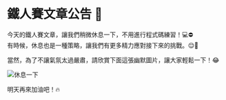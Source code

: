 # 鐵人賽文章公告 📢

今天的鐵人賽文章，讓我們稍微休息一下，不用進行程式碼練習！💻⛔️  
有時候，休息也是一種策略，讓我們有更多精力應對接下來的挑戰。😌💪

當然，為了不讓氣氛太過嚴肅，請欣賞下面這張幽默圖片，讓大家輕鬆一下！😂

![休息一下](https://i.imgur.com/oMnMoIo.png)

明天再來加油吧！🔥